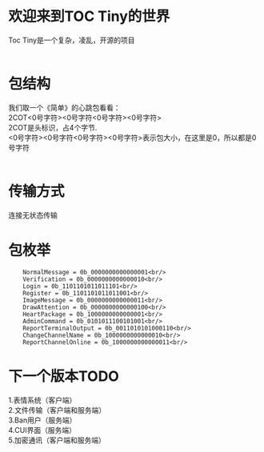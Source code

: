 # 欢迎来到TOC Tiny的世界
Toc Tiny是一个复杂，凌乱，开源的项目<br/>
<br/>
# 包结构
我们取一个《简单》的心跳包看看：<br/>
2COT<0号字符><0号字符<0号字符><0号字符><br/>
2COT是头标识，占4个字节.<br/>
<0号字符><0号字符<0号字符><0号字符>表示包大小，在这里是0，所以都是0号字符<br/>
<br/>
# 传输方式
连接无状态传输<br/>

# 包枚举

        NormalMessage = 0b_0000000000000001<br/>
        Verification = 0b_0000000000000010<br/>
        Login = 0b_1101101011011101<br/>
        Register = 0b_1101101011011001<br/>
        ImageMessage = 0b_0000000000000011<br/>
        DrawAttention = 0b_0000000000000100<br/>
        HeartPackage = 0b_1000000000000001<br/>
        AdminCommand = 0b_0101011100101001<br/>
        ReportTerminalOutput = 0b_0011010101000110<br/>
        ChangeChannelName = 0b_1000000000000010<br/>
        ReportChannelOnline = 0b_1000000000000011<br/>


# 下一个版本TODO
1.表情系统（客户端）<br/>
2.文件传输（客户端和服务端）<br/>
3.Ban用户（服务端）<br/>
4.CUI界面（服务端）<br/>
5.加密通讯（客户端和服务端）
